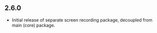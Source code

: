 ## 2.6.0

* Initial release of separate screen recording package, decoupled from main (core) package.
